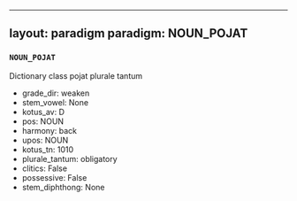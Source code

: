 
---
layout: paradigm
paradigm: NOUN_POJAT
---
### ` NOUN_POJAT `

Dictionary class pojat plurale tantum
* grade_dir: weaken
* stem_vowel: None
* kotus_av: D
* pos: NOUN
* harmony: back
* upos: NOUN
* kotus_tn: 1010
* plurale_tantum: obligatory
* clitics: False
* possessive: False
* stem_diphthong: None

